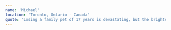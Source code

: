 ```yaml
---
name: 'Michael'
location: 'Toronto, Ontario - Canada'
quote: 'Losing a family pet of 17 years is devastating, but the brightest spot during our time of grief was receiving Katrina’s portrait of our beloved Gizmo. She captured his personality with care and grace and his portrait is one of our family’s treasured possessions. Thank you Katrina!'
---
```

